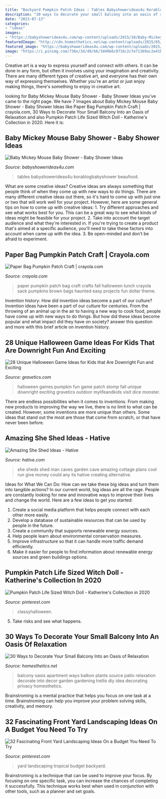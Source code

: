 ```yaml
---
title: "Backyard Pumpkin Patch Ideas : Tables Babyshowerideas4u Korablogbabyshower Beaufood"
description: "30 ways to decorate your small balcony into an oasis of relaxation"
date: "2023-07-13"
categories:
- "ideas"
images:
- "https://babyshowerideas4u.com/wp-content/uploads/2015/10/Baby-Mickey-Mouse-Baby-Shower-dessert-table-ideas.jpg"
featuredImage: "http://cdn.homesthetics.net/wp-content/uploads/2015/05/30-Ways-to-Decorate-Your-Small-Balcony-Into-an-Oasis-of-Relaxation-homesthetics-decor-ideas-14.jpg"
featured_image: "https://babyshowerideas4u.com/wp-content/uploads/2015/10/Baby-Mickey-Mouse-Baby-Shower-dessert-table-ideas.jpg"
image: "https://i.pinimg.com/736x/3d/49/b6/3d49b6c9716c2cfe71169ac2e41ba48a.jpg"
---
```



Creative art is a way to express yourself and connect with others. It can be done in any form, but often it involves using your imagination and creativity. There are many different types of creative art, and everyone has their own way of expressing themselves. Whether you're an artist or just enjoy making things, there's something to enjoy in creative art.

	

		
looking for Baby Mickey Mouse Baby Shower - Baby Shower Ideas you've came to the right page. We have 7 Images about Baby Mickey Mouse Baby Shower - Baby Shower Ideas like Paper Bag Pumpkin Patch Craft | crayola.com, 30 Ways to Decorate Your Small Balcony Into an Oasis of Relaxation and also Pumpkin Patch Life Sized Witch Doll - Katherine&#039;s Collection in 2020. Here it is:
		
    
## Baby Mickey Mouse Baby Shower - Baby Shower Ideas

<img loading=lazy src="https://babyshowerideas4u.com/wp-content/uploads/2015/10/Baby-Mickey-Mouse-Baby-Shower-dessert-table-ideas.jpg" onerror="this.onerror=null;this.src='https://tse1.mm.bing.net/th?id=OIP.lPqTRTsIyzDhx3ez1dAl-wHaJ4&amp;pid=15.1';" alt="Baby Mickey Mouse Baby Shower - Baby Shower Ideas">

_Source: babyshowerideas4u.com_

>tables babyshowerideas4u korablogbabyshower beaufood. 

	

What are some creative ideas?
Creative ideas are always something that people think of when they come up with new ways to do things. There are many different creative ideas out there, so it's hard to come up with just one or two that will work well for your project. However, here are some general tips on how to come up with creative ideas: 1. Try different approaches and see what works best for you. This can be a great way to see what kinds of ideas might be feasible for your project. 2. Take into account the target audience and what they're interested in. If you're trying to create a product that's aimed at a specific audience, you'll need to take these factors into account when came up with the idea. 3. Be open-minded and don't be afraid to experiment.

    
## Paper Bag Pumpkin Patch Craft | Crayola.com

<img loading=lazy src="http://www.crayola.com/~/media/Crayola/Crafts/crafts/603.jpg?mh=762&amp;mw=645" onerror="this.onerror=null;this.src='https://tse2.mm.bing.net/th?id=OIP.2I1lXbZdBrN74ToAYwWNfgHaEj&amp;pid=15.1';" alt="Paper Bag Pumpkin Patch Craft | crayola.com">

_Source: crayola.com_

>paper pumpkin patch bag craft crafts fall halloween lunch crayola sack pumpkins brown bags haunted easy projects fun dollar theme. 

	

Invention history: How did invention ideas become a part of our culture?
Invention ideas have been a part of our culture for centuries. From the throwing of an animal up in the air to having a new way to cook food, people have come up with new ways to do things. But how did these ideas become popular and what impact did they have on society? answer this question and more with this brief article on invention history.

    
## 28 Unique Halloween Game Ideas For Kids That Are Downright Fun And Exciting

<img loading=lazy src="http://www.gravetics.com/wp-content/uploads/2017/07/Pumpkin-Patch-Stomp.jpg" onerror="this.onerror=null;this.src='https://tse3.mm.bing.net/th?id=OIP.AS49tIApT1X1B0z-fnwV7QHaJ2&amp;pid=15.1';" alt="28 Unique Halloween Game Ideas for Kids that Are Downright Fun and Exciting">

_Source: gravetics.com_

>halloween games pumpkin fun game patch stomp fall unique downright exciting gravetics outdoor mylifeandkids visit dice monster. 

	

There are endless possibilities when it comes to inventions. From making new products to improving the way we live, there is no limit to what can be created. However, some inventions are more unique than others. Some ideas that stand out the most are those that come from scratch, or that have never been before.

    
## Amazing She Shed Ideas - Hative

<img loading=lazy src="https://hative.com/wp-content/uploads/2016/07/she-shed/10-she-shed-ideas.jpg" onerror="this.onerror=null;this.src='https://tse2.mm.bing.net/th?id=OIP.4k-Ug_3lXyxq6oTDd8QTogHaLg&amp;pid=15.1';" alt="Amazing She Shed Ideas - Hative">

_Source: hative.com_

>she sheds shed man caves garden cave amazing cottage plans cool run give money could any its hative creating alternative. 

	

Ideas for What We Can Do: How can we take these big ideas and turn them into tangible actions?
In our current world, big ideas are all the rage. People are constantly looking for new and innovative ways to improve their lives and change the world. Here are a few ideas to get you started: 
1. Create a social media platform that helps people connect with each other more easily. 
2. Develop a database of sustainable resources that can be used by people in the future. 
3. Create a community that supports renewable energy sources. 
4. Help people learn about environmental conservation measures. 
5. Improve infrastructure so that it can handle more traffic demand efficiently. 
6. Make it easier for people to find information about renewable energy sources and green buildings options.

    
## Pumpkin Patch Life Sized Witch Doll - Katherine&#039;s Collection In 2020

<img loading=lazy src="https://i.pinimg.com/736x/3d/49/b6/3d49b6c9716c2cfe71169ac2e41ba48a.jpg" onerror="this.onerror=null;this.src='https://tse1.mm.bing.net/th?id=OIP.7_dOLvPWDcA2Fncji9u4WQHaOC&amp;pid=15.1';" alt="Pumpkin Patch Life Sized Witch Doll - Katherine&#039;s Collection in 2020">

_Source: pinterest.com_

>classyhalloween. 

	

5. Take risks and see what happens.

    
## 30 Ways To Decorate Your Small Balcony Into An Oasis Of Relaxation

<img loading=lazy src="http://cdn.homesthetics.net/wp-content/uploads/2015/05/30-Ways-to-Decorate-Your-Small-Balcony-Into-an-Oasis-of-Relaxation-homesthetics-decor-ideas-14.jpg" onerror="this.onerror=null;this.src='https://tse3.mm.bing.net/th?id=OIP.2um_oP38yU5WttEPlRj3vQHaJ2&amp;pid=15.1';" alt="30 Ways to Decorate Your Small Balcony Into an Oasis of Relaxation">

_Source: homesthetics.net_

>balcony oasis apartment ways balkon plants source patio relaxation decorate into decor garden gardening trellis diy idea decorating privacy homesthetics. 

	

Brainstroming is a mental practice that helps you focus on one task at a time. Brainstroming can help you improve your problem solving skills, creativity, and memory.

    
## 32 Fascinating Front Yard Landscaping Ideas On A Budget You Need To Try

<img loading=lazy src="https://i.pinimg.com/736x/33/ff/9d/33ff9db7651db1a19439dbae1255981f.jpg" onerror="this.onerror=null;this.src='https://tse3.mm.bing.net/th?id=OIP.Dp_y5vgdB40A3vPdLpOuRAHaJ3&amp;pid=15.1';" alt="32 Fascinating Front Yard Landscaping Ideas On a Budget You Need To Try">

_Source: pinterest.com_

>yard landscaping tropical budget backyard. 

	

Brainstroming is a technique that can be used to improve your focus. By focusing on one specific task, you can increase the chances of completing it successfully. This technique works best when used in conjunction with other tools, such as a planner and set goals.

